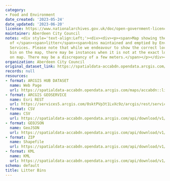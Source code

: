 ```yaml
---
category:
- Food and Environment
date_created: '2023-05-24'
date_updated: '2023-06-20'
license: https://www.nationalarchives.gov.uk/doc/open-government-licence/version/3/
maintainer: Aberdeen City Council
notes: <div style='text-align:Left;'><div><div><p><span>Map showing the locations
  of </span><span>litter</span><span>bins maintained and emptied by Environmental
  Services. Please note that while we endeavour to show the correct location of each
  bin on the map, there may be instances when it is not at the exact location shown
  on map. There may be a discrepancy of a few meters.</span></p></div></div></div>
organization: Aberdeen City Council
original_dataset_link: https://spatialdata-accabdn.opendata.arcgis.com/maps/accabdn::litter-bins
records: null
resources:
- format: ARCGIS HUB DATASET
  name: Web Page
  url: https://spatialdata-accabdn.opendata.arcgis.com/maps/accabdn::litter-bins
- format: ARCGIS GEOSERVICE
  name: Esri REST
  url: https://services5.arcgis.com/0sktPVp3t1LvXc9z/arcgis/rest/services/Litter_Bins/FeatureServer/69
- format: CSV
  name: CSV
  url: https://spatialdata-accabdn.opendata.arcgis.com/api/download/v1/items/dfa8b55889c04aadbb0e1dac746a3fb0/csv?layers=69
- format: GEOJSON
  name: GeoJSON
  url: https://spatialdata-accabdn.opendata.arcgis.com/api/download/v1/items/dfa8b55889c04aadbb0e1dac746a3fb0/geojson?layers=69
- format: ZIP
  name: Shapefile
  url: https://spatialdata-accabdn.opendata.arcgis.com/api/download/v1/items/dfa8b55889c04aadbb0e1dac746a3fb0/shapefile?layers=69
- format: KML
  name: KML
  url: https://spatialdata-accabdn.opendata.arcgis.com/api/download/v1/items/dfa8b55889c04aadbb0e1dac746a3fb0/kml?layers=69
schema: default
title: Litter Bins
---
```

